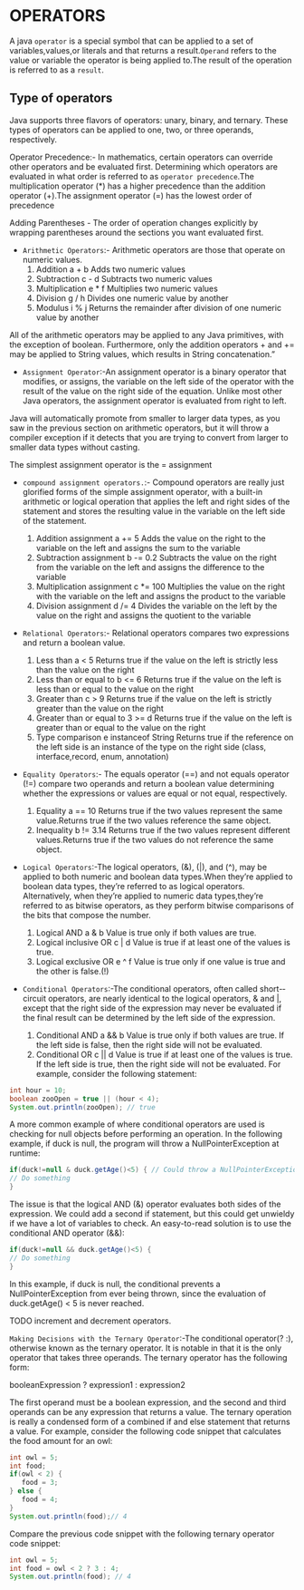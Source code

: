 # OPERATORS

A java `operator` is a special symbol that can be applied to a set of variables,values,or literals and that returns a result.`Operand` refers to the value or variable the operator is being applied to.The result of the operation is referred to as a `result`.

## Type of operators

Java supports three flavors of operators: unary, binary, and ternary. These types of operators can be applied to one, two, or three operands, respectively.

Operator Precedence:- In mathematics, certain operators can override other operators and be evaluated first. Determining which operators are evaluated in what order is referred to as `operator precedence`.The multiplication operator (*) has a higher precedence than the addition operator (+).The assignment operator (=) has the lowest order of precedence

Adding Parentheses - The order of operation changes explicitly by wrapping parentheses around the sections you want evaluated first.

- `Arithmetic Operators`:- Arithmetic operators are those that operate on numeric values.
   1. Addition a + b Adds two numeric values
   2. Subtraction c -­ d Subtracts two numeric values
   3. Multiplication e * f Multiplies two numeric values
   4. Division g / h Divides one numeric value by another
   5. Modulus i % j Returns the remainder after division of one numeric value by another

All of the arithmetic operators may be applied to any Java primitives, with the exception of boolean. Furthermore, only the addition operators + and += may be applied to String values, which results in String concatenation.”

- `Assignment Operator`:-An assignment operator is a binary operator that modifies, or assigns, the variable on the left side of the operator with the result of the value on the right side of the equation. Unlike most other Java operators, the assignment operator is evaluated from right to left.

Java will automatically promote from smaller to larger data types, as you saw in the previous section on arithmetic operators, but it will throw a compiler exception if it detects that you are trying to convert from larger to smaller data types without casting.

The simplest assignment operator is the = assignment

- `compound assignment operators.`:- Compound operators are really just glorified forms of the simple assignment operator, with a built-­in arithmetic or logical operation that applies the left and right sides of the statement and stores the resulting value in the variable on the left side of the statement.
   1. Addition assignment  a += 5  Adds the value on the right to the variable on the left and assigns the sum to the variable
   2. Subtraction assignment b -­= 0.2 Subtracts the value on the right from the variable on the left and assigns the difference to the variable
   3. Multiplication assignment c *= 100 Multiplies the value on the right with the variable on the left and assigns the product to the variable
   4. Division assignment d /= 4 Divides the variable on the left by the value on the right and assigns the quotient to the variable

- `Relational Operators`:- Relational operators compares two expressions and return a boolean value.
   1. Less than a < 5 Returns true if the value on the left is strictly less than the value on the right
   2. Less than or equal to b <= 6 Returns true if the value on the left is less than or equal to the value on the right
   3. Greater than c > 9 Returns true if the value on the left is strictly greater than the value on the right
   4. Greater than or equal to 3 >= d Returns true if the value on the left is greater than or equal to the value on the right
   5. Type comparison e instanceof String Returns true if the reference on the left side is an instance of the type on the right side (class, interface,record, enum, annotation)

- `Equality Operators`:- The equals operator (==) and not equals operator (!=) compare two operands and return a boolean value determining whether the expressions or values are equal or not equal, respectively.
   1. Equality a == 10 Returns true if the two values represent the same value.Returns true if the two values reference the same object.
   2. Inequality b != 3.14 Returns true if the two values represent different values.Returns true if the two values do  not reference the same object.

- `Logical Operators`:-The logical operators, (&), (|), and (^), may be applied to both numeric and boolean data types.When they’re applied to boolean data types, they’re
referred to as logical operators. Alternatively, when they’re applied to numeric data types,they’re referred to as bitwise operators, as they perform bitwise comparisons of the bits that compose the number.
   1. Logical AND a & b Value is true only if both values are true.
   2. Logical inclusive OR c | d Value is true if at least one of the values is true.
   3. Logical exclusive OR e ^ f Value is true only if one value is true and the other is false.(!)

- `Conditional Operators`:-The conditional operators, often called short-­circuit operators, are nearly identical to the logical operators, & and |, except that the right side of the expression may never be evaluated if the final result can be determined by the left side of the expression.
   1. Conditional AND a && b Value is true only if both values are true. If the left side is false, then the right side will not be evaluated.
   2. Conditional OR c || d Value is true if at least one of the values is true. If the left side is true, then the right side will not be evaluated.
For example, consider the following statement:

```java
int hour = 10;
boolean zooOpen = true || (hour < 4);
System.out.println(zooOpen); // true
```

A more common example of where conditional operators are used is checking for null objects before performing an operation. In the following example, if duck is null, the program
will throw a NullPointerException at runtime:

```java
if(duck!=null & duck.getAge()<5) { // Could throw a NullPointerException
// Do something
}
```

The issue is that the logical AND (&) operator evaluates both sides of the expression. We could add a second if statement, but this could get unwieldy if we have a lot of variables to check. An easy-­to-­read solution is to use the conditional AND operator (&&):

```java
if(duck!=null && duck.getAge()<5) {
// Do something
}
```

In this example, if duck is null, the conditional prevents a NullPointerException from ever being thrown, since the evaluation of duck.getAge() < 5 is never reached.

TODO increment and decrement operators.

`Making Decisions with the Ternary Operator`:-The conditional operator(? :), otherwise known as the ternary operator. It is notable in that it is the only operator
that takes three operands. The ternary operator has the following form:

booleanExpression ? expression1 : expression2

The first operand must be a boolean expression, and the second and third operands can be any expression that returns a value. The ternary operation is really a condensed form of a combined if and else statement that returns a value.
For example, consider the following code snippet that calculates the food amount for an owl:

```java
int owl = 5;
int food;
if(owl < 2) {
   food = 3;
} else {
   food = 4;
}
System.out.println(food);// 4
```

Compare the previous code snippet with the following ternary operator code snippet:

```java
int owl = 5;
int food = owl < 2 ? 3 : 4;
System.out.println(food); // 4
```

